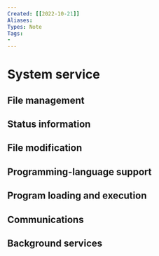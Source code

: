 ```yaml
---
Created: [[2022-10-21]]
Aliases: 
Types: Note
Tags: 
- 
---
```

# System service
## File management
## Status information
## File modification
## Programming-language support
## Program loading and execution
## Communications
## Background services